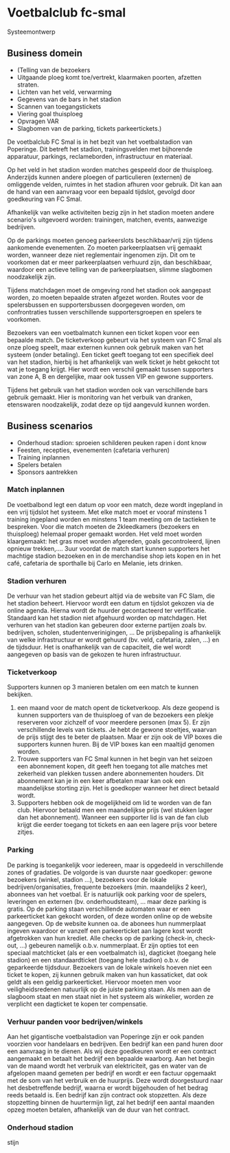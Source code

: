 # Voetbalclub fc-smal

Systeemontwerp

## Business domein

* (Telling van de bezoekers
* Uitgaande ploeg komt toe/vertrekt, klaarmaken poorten, afzetten straten.
* Lichten van het veld, verwarming
* Gegevens van de bars in het stadion
* Scannen van toegangstickets
* Viering goal thuisploeg
* Opvragen VAR
* Slagbomen van de parking, tickets parkeertickets.)

De voetbalclub FC Smal is in het bezit van het voetbalstadion van Poperinge. Dit betreft het stadion, trainingsvelden met bijhorende apparatuur, parkings, reclameborden, infrastructuur en materiaal.

Op het veld in het stadion worden matches gespeeld door de thuisploeg. Anderzijds kunnen andere ploegen of particulieren (externen) de omliggende velden, ruimtes in het stadion afhuren voor gebruik. Dit kan aan de hand van een aanvraag voor een bepaald tijdslot, gevolgd door goedkeuring van FC Smal.

Afhankelijk van welke activiteiten bezig zijn in het stadion moeten andere scenario's uitgevoerd worden: trainingen, matchen, events, aanwezige bedrijven.

Op de parkings moeten genoeg parkeerslots beschikbaar/vrij zijn tijdens aankomende evenementen. Zo moeten parkeerplaatsen vrij gemaakt worden, wanneer deze niet reglementair ingenomen zijn. Dit om te voorkomen dat er meer parkeerplaatsen verhuurd zijn, dan beschikbaar, waardoor een actieve telling van de parkeerplaatsen, slimme slagbomen noodzakelijk zijn.

Tijdens matchdagen moet de omgeving rond het stadion ook aangepast worden, zo moeten bepaalde straten afgezet worden. Routes voor de spelersbussen en supportersbussen doorgegeven worden, om confrontraties tussen verschillende supportersgroepen en spelers te voorkomen.

Bezoekers van een voetbalmatch kunnen een ticket kopen voor een bepaalde match. De ticketverkoop gebeurt via het systeem van FC Smal als onze ploeg speelt, maar externen kunnen ook gebruik maken van het systeem (onder betaling). Een ticket geeft toegang tot een specifiek deel van het stadion, hierbij is het afhankelijk van welk ticket je hebt gekocht tot wat je toegang krijgt. Hier wordt een verschil gemaakt tussen supporters van zone A, B en dergelijke, maar ook tussen VIP en gewone supporters.

Tijdens het gebruik van het stadion worden ook van verschillende bars gebruik gemaakt. Hier is monitoring van het verbuik van dranken, etenswaren noodzakelijk, zodat deze op tijd aangevuld kunnen worden.

## Business scenarios

* Onderhoud stadion: sproeien schilderen peuken rapen i dont know
* Feesten, recepties, evenementen (cafetaria verhuren)
* Training inplannen
* Spelers betalen
* Sponsors aantrekken

### Match inplannen

De voetbalbond legt een datum op voor een match, deze wordt ingepland in een vrij tijdslot het systeem. Met elke match moet er vooraf minstens 1 training ingepland worden en minstens 1 team meeting om de tactieken te bespreken. Voor die match moeten de 2kleedkamers (bezoekers en thuisploeg) helemaal proper gemaakt worden. Het veld moet worden klaargemaakt: het gras moet worden afgereden, goals gecontroleerd, lijnen opnieuw trekken,.... 3uur voordat de match start kunnen supporters het machtige stadion bezoeken en in de merchandise shop iets kopen en in het café, cafetaria de sporthalle bij Carlo en Melanie, iets drinken.

### Stadion verhuren

De verhuur van het stadion gebeurt altijd via de website van FC Slam, die het stadion beheert. Hiervoor wordt een datum en tijdslot gekozen via de online agenda. Hierna wordt de huurder gecontacteerd ter verfificatie. Standaard kan het stadion niet afgehuurd worden op matchdagen. Het verhuren van het stadion kan gebeuren door externe partijen zoals bv. bedrijven, scholen, studentenverinigingen, ... De prijsbepaling is afhankelijk van welke infrastructuur er wordt gehuurd (bv. veld, cafetaria, zalen, ...) en de tijdsduur. Het is onafhankelijk van de capaciteit, die wel wordt aangegeven op basis van de gekozen te huren infrastructuur.

### Ticketverkoop

Supporters kunnen op 3 manieren betalen om een match te kunnen bekijken.

1. een maand voor de match opent de ticketverkoop. Als deze geopend is kunnen supporters van de thuisploeg of van de bezoekers een plekje reserveren voor zichzelf of voor meerdere personen (max 5). Er zijn verschillende levels van tickets. Je hebt de gewone stoeltjes, waarvan de prijs stijgt des te beter de plaatsen. Maar er zijn ook de VIP boxes die supporters kunnen huren. Bij de VIP boxes kan een maaltijd genomen worden.
2. Trouwe supporters van FC Smal kunnen in het begin van het seizoen een abonnement kopen, dit geeft hen toegang tot alle matches met zekerheid van plekken tussen andere abonnementen houders. Dit abonnement kan je in een keer afbetalen maar kan ook een maandelijkse storting zijn. Het is goedkoper wanneer het direct betaald wordt.
3. Supporters hebben ook de mogelijkheid om lid te worden van de fan club. Hiervoor betaald men een maandelijkse prijs (wel stukken lager dan het abonnement). Wanneer een supporter lid is van de fan club krijgt die eerder toegang tot tickets en aan een lagere prijs voor betere zitjes.

### Parking

De parking is toegankelijk voor iedereen, maar is opgedeeld in verschillende zones of gradaties. De volgorde is van duurste naar goedkoper: gewone bezoekers (winkel, stadion ...), bezoekers voor de lokale bedrijven/organisaties, frequente bezoekers (min. maandelijks 2 keer), abonnees van het voetbal. Er is natuurlijk ook parking voor de spelers, leveringen en externen (bv. onderhoudsteam), ... maar deze parking is gratis. Op de parking staan verschillende automaten waar er een parkeerticket kan gekocht worden, of deze worden online op de website aangegeven. Op de website kunnen oa. de abonees hun nummerplaat ingeven waardoor er vanzelf een parkeerticket aan lagere kost wordt afgetrokken van hun krediet. Alle checks op de parking (check-in, check-out, ...) gebeuren namelijk o.b.v. nummerplaat. Er zijn opties tot een speciaal matchticket (als er een voetbalmatch is), dagticket (toegang hele stadion) en een standaardticket (toegang hele stadion) o.b.v. de geparkeerde tijdsduur. Bezoekers van de lokale winkels hoeven niet een ticket te kopen, zij kunnen gebruik maken van hun kassaticket, dat ook geldt als een geldig parkeerticket. Hiervoor moeten men voor veiligheidsredenen natuurlijk op de juiste parking staan. Als men aan de slagboom staat en men staat niet in het systeem als winkelier, worden ze verplicht een dagticket te kopen ter compensatie.

### Verhuur panden voor bedrijven/winkels

Aan het gigantische voetbalstadion van Poperinge zijn er ook panden voorzien voor handelaars en bedrijven. Een bedrijf kan een pand huren door een aanvraag in te dienen. Als wij deze goedkeuren wordt er een contract aangemaakt en betaalt het bedrijf een bepaalde waarborg.  Aan het begin van de maand wordt het verbruik van elektriciteit, gas en water van de afgelopen maand gemeten per bedrijf en wordt er een factuur opgemaakt met de som van het verbruik en de huurprijs. Deze wordt doorgestuurd naar het desbetreffende bedrijf, waarna er wordt bijgehouden of het bedrag reeds betaald is. Een bedrijf kan zijn contract ook stopzetten. Als deze stopzetting binnen de huurtermijn ligt, zal het bedrijf een aantal maanden opzeg moeten betalen, afhankelijk van de duur van het contract.

### Onderhoud stadion

stijn
